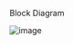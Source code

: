 Block Diagram


![image](https://github.com/user-attachments/assets/c5a87fd1-c510-41db-9413-1f980e9ed7b2)
